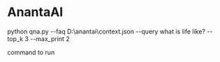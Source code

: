 # AnantaAI
python qna.py --faq D:\anantai\context.json --query what is life like? --top_k 3 --max_print 2


command to run
